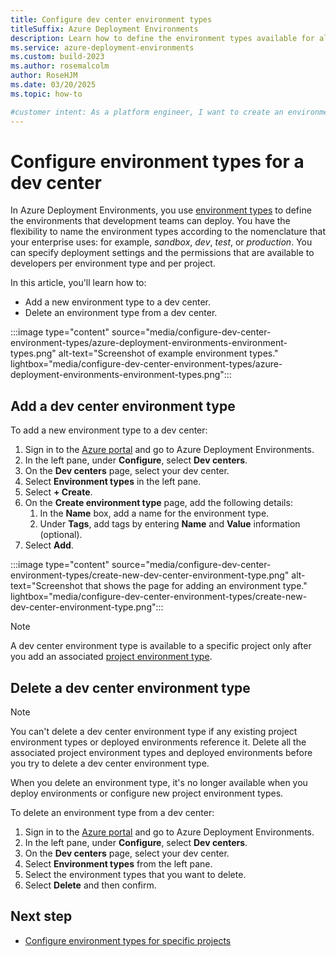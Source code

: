 ```yaml
---
title: Configure dev center environment types
titleSuffix: Azure Deployment Environments
description: Learn how to define the environment types available for all projects within a dev center by creating them as dev center environment types.
ms.service: azure-deployment-environments
ms.custom: build-2023
ms.author: rosemalcolm
author: RoseHJM
ms.date: 03/20/2025
ms.topic: how-to

#customer intent: As a platform engineer, I want to create an environment type so that my team members can deploy environments.
---
```


# Configure environment types for a dev center

In Azure Deployment Environments, you use [environment types](./concept-environments-key-concepts.md#dev-center-environment-types) to define the environments that development teams can deploy. You have the flexibility to name the environment types according to the nomenclature that your enterprise uses: for example, *sandbox*, *dev*, *test*, or *production*. You can specify deployment settings and the permissions that are available to developers per environment type and per project. 

In this article, you'll learn how to:

* Add a new environment type to a dev center.
* Delete an environment type from a dev center.

:::image type="content" source="media/configure-dev-center-environment-types/azure-deployment-environments-environment-types.png" alt-text="Screenshot of example environment types." lightbox="media/configure-dev-center-environment-types/azure-deployment-environments-environment-types.png":::

## Add a dev center environment type

To add a new environment type to a dev center:

1. Sign in to the [Azure portal](https://portal.azure.com) and go to Azure Deployment Environments.
1. In the left pane, under **Configure**, select **Dev centers**.
1. On the **Dev centers** page, select your dev center. 
1. Select **Environment types** in the left pane.
1. Select **+ Create**.
1. On the **Create environment type** page, add the following details:
   1. In the **Name** box, add a name for the environment type.
   1. Under **Tags**, add tags by entering **Name** and **Value** information (optional).
1. Select **Add**.

:::image type="content" source="media/configure-dev-center-environment-types/create-new-dev-center-environment-type.png" alt-text="Screenshot that shows the page for adding an environment type." lightbox="media/configure-dev-center-environment-types/create-new-dev-center-environment-type.png":::

>[!NOTE]
> A dev center environment type is available to a specific project only after you add an associated [project environment type](how-to-configure-project-environment-types.md).

## Delete a dev center environment type

> [!NOTE]
> You can't delete a dev center environment type if any existing project environment types or deployed environments reference it. Delete all the associated project environment types and deployed environments before you try to delete a dev center environment type.
 
When you delete an environment type, it's no longer available when you deploy environments or configure new project environment types.

To delete an environment type from a dev center:

1. Sign in to the [Azure portal](https://portal.azure.com) and go to Azure Deployment Environments.
1. In the left pane, under **Configure**, select **Dev centers**.
1. On the **Dev centers** page, select your dev center. 
1. Select **Environment types** from the left pane.
1. Select the environment types that you want to delete.
1. Select **Delete** and then confirm.

## Next step

* [Configure environment types for specific projects](how-to-configure-project-environment-types.md)
